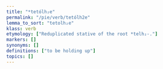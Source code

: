 ```yaml
---
title: "*tetólh₂e"
permalink: "/pie/verb/tetólh2e"
lemma_to_sort: "tetolh₂e"
klass: verb
etymology: ["Reduplicated stative of the root *telh₂-."]
markers: []
synonyms: []
definitions: ["to be holding up"]
topics: []
---
```

